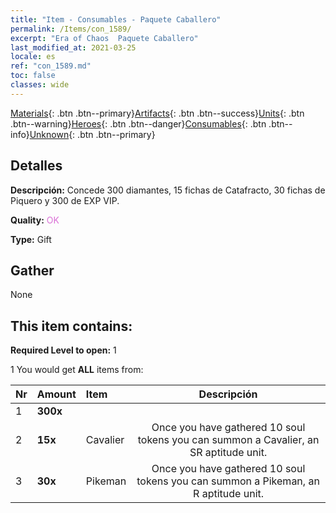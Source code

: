 ```yaml
---
title: "Item - Consumables - Paquete Caballero"
permalink: /Items/con_1589/
excerpt: "Era of Chaos  Paquete Caballero"
last_modified_at: 2021-03-25
locale: es
ref: "con_1589.md"
toc: false
classes: wide
---
```

 [Materials](/es/Items/){: .btn .btn--primary}[Artifacts](/es/Items/Artifacts/){: .btn .btn--success}[Units](/es/Items/Units/){: .btn .btn--warning}[Heroes](/es/Items/Heroes/){: .btn .btn--danger}[Consumables](/es/Items/Consumables/){: .btn .btn--info}[Unknown](/es/Items/Unknown/){: .btn .btn--primary}

## Detalles
 **Descripción:** Concede 300 diamantes, 15 fichas de Catafracto, 30 fichas de Piquero y 300 de EXP VIP.

 **Quality:** <span style="color: #DA70D6">OK</span>

 **Type:** Gift

## Gather

  None

## This item contains:

 **Required Level to open:** 1

 1 You would get **ALL** items  from:

  | Nr | Amount |     Item    | Descripción |
  |:---|:-------|:------------|:-----------:|
  | 1 |  **300x** | <i class="fas fa-gem"/> |  | 
  | 2 |  **15x** | Cavalier  | Once you have gathered 10 soul tokens you can summon a Cavalier, an SR aptitude unit.  | 
  | 3 |  **30x** | Pikeman | Once you have gathered 10 soul tokens you can summon a Pikeman, an R aptitude unit.  | 
